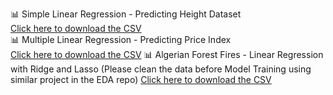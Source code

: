 📊 Simple Linear Regression - Predicting Height Dataset  
[Click here to download the CSV](https://github.com/Ankitath1510/MLProjects/blob/main/data/height-weight.csv)  
📊 Multiple Linear Regression - Predicting Price Index  
[Click here to download the CSV](https://github.com/Ankitath1510/MLProjects/blob/main/data/economic_index.csv) 
📊 Algerian Forest Fires - Linear Regression with Ridge and Lasso (Please clean the data before Model Training using similar project in the EDA repo) 
[Click here to download the CSV](https://github.com/Ankitath1510/MLProjects/blob/main/data/Algerian_forest_fires_dataset_UPDATE.csv)
